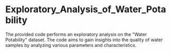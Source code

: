 # Exploratory_Analysis_of_Water_Potability

The provided code performs an exploratory analysis on the "Water Potability" dataset. The code aims to gain insights into the quality of water samples by analyzing various parameters and characteristics.
